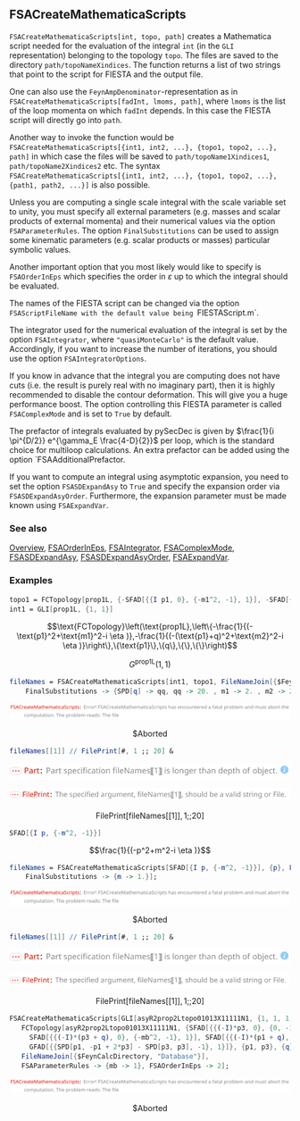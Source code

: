 ## FSACreateMathematicaScripts

`FSACreateMathematicaScripts[int, topo, path]` creates a Mathematica script  needed for the evaluation of the integral `int` (in the `GLI` representation) belonging to the topology `topo`. The files are saved to the directory `path/topoNameXindices`. The function returns a list of two strings that point to the script for FIESTA and the output file.

One can also use the `FeynAmpDenominator`-representation as in `FSACreateMathematicaScripts[fadInt, lmoms, path]`, where `lmoms` is the list of the loop momenta on which `fadInt` depends. In this case the FIESTA script will directly go into `path`.

Another way to invoke the function would be `FSACreateMathematicaScripts[{int1, int2, ...}, {topo1, topo2, ...}, path]` in which case the files will be saved to `path/topoName1Xindices1`, `path/topoName2Xindices2` etc. The syntax `FSACreateMathematicaScripts[{int1, int2, ...}, {topo1, topo2, ...}, {path1, path2, ...}]` is also possible.

Unless you are computing a single scale integral with the scale variable set to unity, you must specify all external parameters (e.g. masses and scalar products of external momenta) and their numerical values via the option `FSAParameterRules`.  The option `FinalSubstitutions` can be used to assign some kinematic parameters (e.g. scalar products or masses) particular symbolic values.

Another important option that you most likely would like to specify is `FSAOrderInEps` which specifies the order in $\varepsilon$ up to which the integral should be evaluated.

The names of the FIESTA script can be changed via the option `FSAScriptFileName with the default value being `FIESTAScript.m`.

The integrator used for the numerical evaluation of the integral is set by the option `FSAIntegrator`, where `"quasiMonteCarlo"` is the default value. Accordingly, if you want to increase the number of iterations, you should use the option `FSAIntegratorOptions`.

If you know in advance that the integral you are computing does not have cuts (i.e. the result is purely real with no imaginary part), then it is highly recommended to disable the contour deformation. This will give you a huge performance boost. The option controlling this FIESTA parameter is called `FSAComplexMode` and is set to `True` by default.

The prefactor of integrals evaluated by pySecDec is given by  $\frac{1}{i \pi^{D/2}} e^{\gamma_E \frac{4-D}{2}}$ per loop, which is the standard choice for multiloop calculations. An extra prefactor can be added using the option `FSAAdditionalPrefactor.

If you want to compute an integral using asymptotic expansion, you need to set the option `FSASDExpandAsy` to `True` and specify the expansion order via `FSASDExpandAsyOrder`. Furthermore, the expansion parameter must be made known using `FSAExpandVar`.

### See also

[Overview](Extra/FeynHelpers.md), [FSAOrderInEps](FSAOrderInEps.md), [FSAIntegrator](FSAIntegrator.md), [FSAComplexMode](FSAComplexMode.md), [FSASDExpandAsy](FSASDExpandAsy.md), [FSASDExpandAsyOrder](FSASDExpandAsyOrder.md), [FSAExpandVar](FSAExpandVar.md).

### Examples

```mathematica
topo1 = FCTopology[prop1L, {-SFAD[{{I p1, 0}, {-m1^2, -1}, 1}], -SFAD[{{I (p1 + q), 0}, {-m2^2, -1}, 1}]}, {p1}, {q}, {}, {}]
int1 = GLI[prop1L, {1, 1}]
```

$$\text{FCTopology}\left(\text{prop1L},\left\{-\frac{1}{(-\text{p1}^2+\text{m1}^2-i \eta )},-\frac{1}{(-(\text{p1}+q)^2+\text{m2}^2-i \eta )}\right\},\{\text{p1}\},\{q\},\{\},\{\}\right)$$

$$G^{\text{prop1L}}(1,1)$$

```mathematica
fileNames = FSACreateMathematicaScripts[int1, topo1, FileNameJoin[{$FeynCalcDirectory, "Database"}], 
    FinalSubstitutions -> {SPD[q] -> qq, qq -> 20. , m1 -> 2. , m2 -> 2.}];
```

![15bie2p9wh0uq](img/15bie2p9wh0uq.svg)

$$\text{\$Aborted}$$

```mathematica
fileNames[[1]] // FilePrint[#, 1 ;; 20] &
```

![17rauzqegivvs](img/17rauzqegivvs.svg)

![0jjbj48wa80cb](img/0jjbj48wa80cb.svg)

$$\text{FilePrint}[\text{fileNames}[[1]],1\text{;;}20]$$

```mathematica
SFAD[{I p, {-m^2, -1}}]
```

$$\frac{1}{(-p^2+m^2-i \eta )}$$

```mathematica
fileNames = FSACreateMathematicaScripts[SFAD[{I p, {-m^2, -1}}], {p}, FileNameJoin[{$FeynCalcDirectory, "Database", "tal1LInt"}], 
    FinalSubstitutions -> {m -> 1.}];
```

![1fewa4926cnb4](img/1fewa4926cnb4.svg)

$$\text{\$Aborted}$$

```mathematica
fileNames[[1]] // FilePrint[#, 1 ;; 20] &
```

![0xax37b3to6o9](img/0xax37b3to6o9.svg)

![0zgw7om8p0zoz](img/0zgw7om8p0zoz.svg)

$$\text{FilePrint}[\text{fileNames}[[1]],1\text{;;}20]$$

```mathematica
FSACreateMathematicaScripts[GLI[asyR2prop2Ltopo01013X11111N1, {1, 1, 1, 1, 1}], 
   FCTopology[asyR2prop2Ltopo01013X11111N1, {SFAD[{{(-I)*p3, 0}, {0, -1}, 1}], SFAD[{{(-I)*p1, 0}, {0, -1}, 1}], 
     SFAD[{{(-I)*(p3 + q), 0}, {-mb^2, -1}, 1}], SFAD[{{(-I)*(p1 + q), 0}, {-mb^2, -1}, 1}], 
     GFAD[{{SPD[p1, -p1 + 2*p3] - SPD[p3, p3], -1}, 1}]}, {p1, p3}, {q}, {SPD[q, q] -> mb^2}, {}], 
   FileNameJoin[{$FeynCalcDirectory, "Database"}], 
   FSAParameterRules -> {mb -> 1}, FSAOrderInEps -> 2];
```

![0iax3lha5f3x2](img/0iax3lha5f3x2.svg)

$$\text{\$Aborted}$$